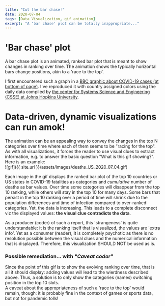```yaml
---
title: "Cut the bar chase!"
date: 2020-07-04
tags: [Data Visualization, gif animation]
excerpt: "A 'bar chase' plot can be totally inappropriate..."
---
```


# 'Bar chase' plot
A bar chase plot is an animated, ranked bar plot that is meant to show changes in ranking over time. The animation shows the typically horizontal bars change positions, akin to a 'race to the top'.

I first encountered such a graph in a [BBC graphic about COVID-19 cases (at bottom of page)](https://www.bbc.com/news/world-51235105). I've reproduced it with country assigned colors using the daily data compiled by [the center for Systems Science and Engineering (CSSE) at Johns Hopkins University](https://github.com/CSSEGISandData/COVID-19/tree/master/csse_covid_19_data).

# Data-driven, dynamic visualizations can run amok!
The animation can be an appealing way to convey the changes in the top N categories over time where each of them seems to be "racing for the top". As with all visualizations, it forces the reader to use visual clues to extract information, e.g. to answer the basic question "What is this gif showing?".  
Here is an example:  
![gif]({{ site.url }}/assets/images/deaths_US_2020_07_04.gif)  

Each image in the gif displays the ranked bar plot of the top 10 countries or US states in COVID-19 fatalities as categories and _cumulative_ number of deaths as bar values. Over time some categories will disappear from the top 10 ranking, while others will stay in the top 10 for many days. Some bars that persist in the top 10 ranking over a period of time will shrink due to the population differences and time of infection compared to over-ranked categories. Yet, the data is increasing. This leads to a complete disconnect viz the displayed values: **the visual clue contradicts the data**.   

As a producer (coder) of such a report, this 'strangeness' is quite understandable: it is the ranking itself that is visualized, the values are 'extra info'. Yet as a consumer (reader), it is completely psychotic as there is no resolution possible between the visual clues and the numerical information that is displayed. Therefore, this visualization SHOULD NOT be used as is.  

### Possible remediation... with _"Caveat codor"_
Since the point of this gif is to show the evolving ranking over time, that is all it should display: adding values will lead to the wierdness described above. Thus, a solution is to only show the categories (names) switching position in the top 10 slots.  
A caveat about the appropriateness of such a 'race to the top' would remain, though: it is probably fine in the context of games or sports data, but not for pandemic tolls!
